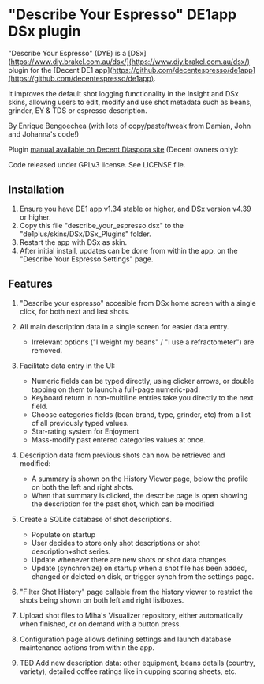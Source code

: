 # "Describe Your Espresso" DE1app DSx plugin

"Describe Your Espresso" (DYE) is a [DSx](https://www.diy.brakel.com.au/dsx/](https://www.diy.brakel.com.au/dsx/) plugin for the [Decent DE1 app](https://github.com/decentespresso/de1app](https://github.com/decentespresso/de1app).

It improves the default shot logging functionality in the Insight and DSx skins, allowing users to edit, modify and use shot metadata such as beans, grinder, EY & TDS or espresso description.

By Enrique Bengoechea (with lots of copy/paste/tweak from Damian, John and Johanna's code!)

Plugin [manual available on Decent Diaspora site](https://3.basecamp.com/3671212/buckets/7351439/documents/3344125879) (Decent owners only): 

Code released under GPLv3 license. See LICENSE file.

## Installation

1. Ensure you have DE1 app v1.34 stable or higher, and DSx version v4.39 or higher.
2. Copy this file "describe_your_espresso.dsx" to the "de1plus/skins/DSx/DSx_Plugins" folder.
3. Restart the app with DSx as skin.
4. After initial install, updates can be done from within the app, on the "Describe Your Espresso Settings" page.

## Features

1. "Describe your espresso" accesible from DSx home screen with a single click, for both next and last shots.

2. All main description data in a single screen for easier data entry.
    - Irrelevant options ("I weight my beans" / "I use a refractometer") are removed.
    
3. Facilitate data entry in the UI:
    - Numeric fields can be typed directly, using clicker arrows, or double tapping on them to launch a full-page numeric-pad.
    - Keyboard return in non-multiline entries take you directly to the next field.
    - Choose categories fields (bean brand, type, grinder, etc) from a list of all previously typed values.
    - Star-rating system for Enjoyment
    - Mass-modify past entered categories values at once.
    
4. Description data from previous shots can now be retrieved and modified:
    - A summary is shown on the History Viewer page, below the profile on both the left and right shots.
    - When that summary is clicked, the describe page is open showing the description for the past shot, which can be modified

5. Create a SQLite database of shot descriptions.
    - Populate on startup
    - User decides to store only shot descriptions or shot description+shot series.
    - Update whenever there are new shots or shot data changes
    - Update (synchronize) on startup when a shot file has been added, changed or deleted on disk, or trigger synch from the settings page.
    
6. "Filter Shot History" page callable from the history viewer to restrict the shots being shown on both 
left and right listboxes.

7. Upload shot files to Miha's Visualizer repository, either automatically when finished, or on demand with a button press. 

8. Configuration page allows defining settings and launch database maintenance actions from within the app. 

9. TBD Add new description data: other equipment, beans details (country, variety), detailed coffee ratings like
		in cupping scoring sheets, etc.
